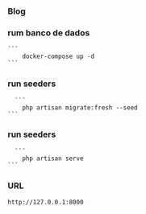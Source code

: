 ### Blog

### rum banco de dados
    ```
        docker-compose up -d
    ```

### run seeders
      ```
        php artisan migrate:fresh --seed
    ```

### run seeders
      ```
        php artisan serve
    ```

### URL
    http://127.0.0.1:8000